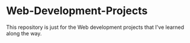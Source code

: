 # Web-Development-Projects
This repository is just for the Web development projects that I've learned along the way.
